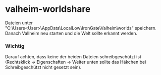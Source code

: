 # valheim-worldshare

Dateien unter "C:\Users\<User>\AppData\LocalLow\IronGate\Valheim\worlds" speichern. Danach Vallheim neu starten und die Welt sollte erkannt werden.

### Wichtig
Darauf achten, dass keine der beiden Dateien schreibgeschützt ist (Rechtsklick -> Eigenschaften -> Weiter unten sollte das Häkchen bei Schreibgeschützt nicht gesetzt sein).
